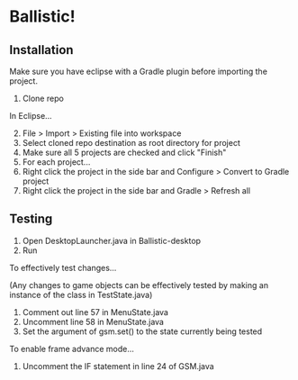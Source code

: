 # Ballistic!

## Installation

Make sure you have eclipse with a Gradle plugin before importing the project.

1. Clone repo

In Eclipse...

2. File > Import > Existing file into workspace
3. Select cloned repo destination as root directory for project
4. Make sure all 5 projects are checked and click "Finish"
5. For each project...
  1. Right click the project in the side bar and Configure > Convert to Gradle project
  2. Right click the project in the side bar and Gradle > Refresh all

## Testing

1. Open DesktopLauncher.java in Ballistic-desktop
2. Run

To effectively test changes...

(Any changes to game objects can be effectively tested by making an instance of the class in TestState.java)

1. Comment out line 57 in MenuState.java
2. Uncomment line 58 in MenuState.java
3. Set the argument of gsm.set() to the state currently being tested

To enable frame advance mode...

1. Uncomment the IF statement in line 24 of GSM.java
